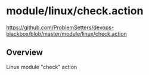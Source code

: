 # module/linux/check.action

https://github.com/ProblemSetters/devops-blackbox/blob/master/module/linux/check.action

## Overview

Linux module "check" action



